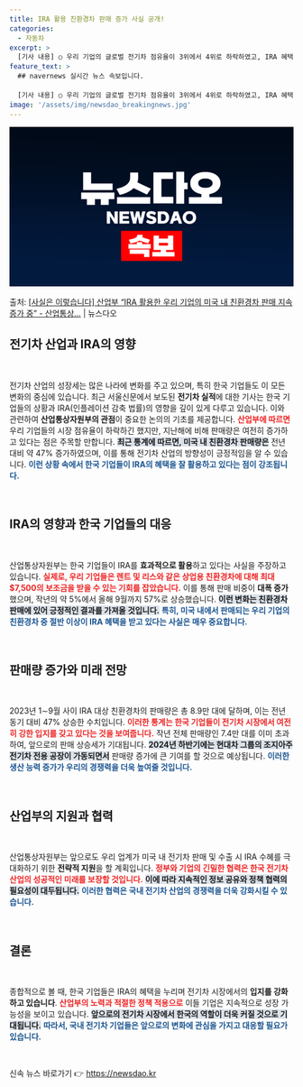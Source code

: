 ```yaml
---
title: IRA 활용 친환경차 판매 증가 사실 공개!
categories:
  - 자동차
excerpt: >
  [기사 내용] ○ 우리 기업의 글로벌 전기차 점유율이 3위에서 4위로 하락하였고, IRA 혜택을 받지 못했기…
feature_text: >
  ## navernews 실시간 뉴스 속보입니다.

  [기사 내용] ○ 우리 기업의 글로벌 전기차 점유율이 3위에서 4위로 하락하였고, IRA 혜택을 받지 못했기…
image: '/assets/img/newsdao_breakingnews.jpg'
---
```


![뉴스다오 속보](/assets/img/newsdao_breakingnews.jpg)

<p>출처: <a href="https://newsdao.kr/2215" rel="dofollow">[사실은 이렇습니다] 산업부 “IRA 활용한 우리 기업의 미국 내 친환경차 판매 지속 증가 중” - 산업통상…</a> | 뉴스다오</p>

<h2 data-ke-size="size26">전기차 산업과 IRA의 영향</h2>

<p data-ke-size="size16">&nbsp;</p>

전기차 산업의 성장세는 많은 나라에 변화를 주고 있으며, 특히 한국 기업들도 이 모든 변화의 중심에 있습니다. 최근 서울신문에서 보도된 **전기차 실적**에 대한 기사는 한국 기업들의 상황과 IRA(인플레이션 감축 법률)의 영향을 깊이 있게 다루고 있습니다. 이와 관련하여 **산업통상자원부의 관점**이 중요한 논의의 기초를 제공합니다. <b><span style="color: #ee2323;">산업부에 따르면</span></b> 우리 기업들의 시장 점유율이 하락하긴 했지만, 지난해에 비해 판매량은 여전히 증가하고 있다는 점은 주목할 만합니다. <b><span style="background-color: #21538527;">최근 통계에 따르면, 미국 내 친환경차 판매량은</span></b> 전년 대비 약 47% 증가하였으며, 이를 통해 전기차 산업의 방향성이 긍정적임을 알 수 있습니다. <b><span style="color: #1a5490;">이런 상황 속에서 한국 기업들이 IRA의 혜택을 잘 활용하고 있다는 점이 강조됩니다.</span></b>

<p data-ke-size="size16">&nbsp;</p>

<h2 data-ke-size="size26">IRA의 영향과 한국 기업들의 대응</h2>

<p data-ke-size="size16">&nbsp;</p>

산업통상자원부는 한국 기업들이 IRA를 **효과적으로 활용**하고 있다는 사실을 주장하고 있습니다. <b><span style="color: #ee2323;">실제로, 우리 기업들은 렌트 및 리스와 같은 상업용 친환경차에 대해 최대 $7,500의 보조금을 받을 수 있는 기회를 잡았습니다.</span></b> 이를 통해 판매 비중이 **대폭 증가**했으며, 작년의 약 5%에서 올해 9월까지 57%로 상승했습니다. <b><span style="background-color: #21538527;">이런 변화는 친환경차 판매에 있어 긍정적인 결과를 가져올 것입니다.</span></b> <b><span style="color: #1a5490;">특히, 미국 내에서 판매되는 우리 기업의 친환경차 중 절반 이상이 IRA 혜택을 받고 있다는 사실은 매우 중요합니다.</span></b>

<p data-ke-size="size16">&nbsp;</p>

<h2 data-ke-size="size26">판매량 증가와 미래 전망</h2>

<p data-ke-size="size16">&nbsp;</p>

2023년 1∼9월 사이 IRA 대상 친환경차의 판매량은 총 8.9만 대에 달하며, 이는 전년 동기 대비 47% 상승한 수치입니다. <b><span style="color: #ee2323;">이러한 통계는 한국 기업들이 전기차 시장에서 여전히 **강한 입지**를 갖고 있다는 것을 보여줍니다.</span></b> 작년 전체 판매량인 7.4만 대를 이미 초과하여, 앞으로의 판매 상승세가 기대됩니다. <b><span style="background-color: #21538527;">2024년 하반기에는 현대차 그룹의 조지아주 전기차 전용 공장이 가동되면서</span></b> 판매량 증가에 큰 기여를 할 것으로 예상됩니다. <b><span style="color: #1a5490;">이러한 생산 능력 증가가 우리의 경쟁력을 더욱 높여줄 것입니다.</span></b>

<p data-ke-size="size16">&nbsp;</p>

<h2 data-ke-size="size26">산업부의 지원과 협력</h2>

<p data-ke-size="size16">&nbsp;</p>

산업통상자원부는 앞으로도 우리 업계가 미국 내 전기차 판매 및 수출 시 IRA 수혜를 극대화하기 위한 **전략적 지원**을 할 계획입니다. <b><span style="color: #ee2323;">정부와 기업의 긴밀한 협력은 한국 전기차 산업의 성공적인 미래를 보장할 것입니다.</span></b> <b><span style="background-color: #21538527;">이에 따라 지속적인 정보 공유와 정책 협력의 필요성이 대두됩니다.</span></b> <b><span style="color: #1a5490;">이러한 협력은 국내 전기차 산업의 경쟁력을 더욱 강화시킬 수 있습니다.</span></b>

<p data-ke-size="size16">&nbsp;</p>

<h2 data-ke-size="size26">결론</h2>

<p data-ke-size="size16">&nbsp;</p>

종합적으로 볼 때, 한국 기업들은 IRA의 혜택을 누리며 전기차 시장에서의 **입지를 강화하고 있습니다**. <b><span style="color: #ee2323;">산업부의 노력과 적절한 정책 적용으로</span></b> 이들 기업은 지속적으로 성장 가능성을 보이고 있습니다. <b><span style="background-color: #21538527;">앞으로의 전기차 시장에서 한국의 역할이 더욱 커질 것으로 기대됩니다.</span></b> <b><span style="color: #1a5490;">따라서, 국내 전기차 기업들은 앞으로의 변화에 관심을 가지고 대응할 필요가 있습니다.</span></b>

<p data-ke-size="size16">&nbsp;</p> 

신속 뉴스 바로가기 👉 <a href="https://newsdao.kr" rel="dofollow">https://newsdao.kr</a>


